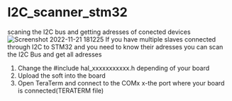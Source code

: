 # I2C_scanner_stm32
scaning the I2C bus and getting adresses of conected devices 
![Screenshot 2022-11-21 181225](https://user-images.githubusercontent.com/117598386/203104901-61885eb4-5ca8-4191-8516-9b3d5dab9474.png)
If you have multiple slaves connected through I2C to STM32 
and you need to know their adresses you can scan the I2C Bus 
and get all adresses 

1) Change the #include hal_xxxxxxxxxxx.h depending of your board
2) Upload the soft into the board 
3) Open TeraTerm and connect to the COMx x-the port where your board is connected(TERATERM file)
